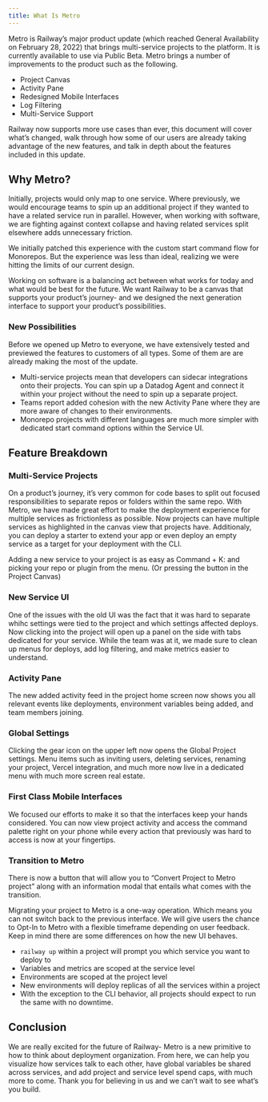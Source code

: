 ```yaml
---
title: What Is Metro
---
```


Metro is Railway’s major product update (which reached General Availability on February 28, 2022) that brings multi-service projects to the platform. It is currently available to use via Public Beta. Metro brings a number of improvements to the product such as the following.

- Project Canvas
- Activity Pane
- Redesigned Mobile Interfaces
- Log Filtering
- Multi-Service Support

Railway now supports more use cases than ever, this document will cover what’s changed, walk through how some of our users are already taking advantage of the new features, and talk in depth about the features included in this update.

## Why Metro?

Initially, projects would only map to one service. Where previously, we would encourage teams to spin up an additional project if they wanted to have a related service run in parallel. However, when working with software, we are fighting against context collapse and having related services split elsewhere adds unnecessary friction.

We initially patched this experience with the custom start command flow for Monorepos. But the experience was less than ideal, realizing we were hitting the limits of our current design.

Working on software is a balancing act between what works for today and what would be best for the future. We want Railway to be a canvas that supports your product’s journey- and we designed the next generation interface to support your product’s possibilities.

### New Possibilities

Before we opened up Metro to everyone, we have extensively tested and previewed the features to customers of all types. Some of them are are already making the most of the update.

- Multi-service projects mean that developers can sidecar integrations onto their projects. You can spin up a Datadog Agent and connect it within your project without the need to spin up a separate project.
- Teams report added cohesion with the new Activity Pane where they are more aware of changes to their environments.
- Monorepo projects with different languages are much more simpler with dedicated start command options within the Service UI.

## Feature Breakdown

### Multi-Service Projects

On a product’s journey, it’s very common for code bases to split out focused responsibilities to separate repos or folders within the same repo. With Metro, we have made great effort to make the deployment experience for multiple services as frictionless as possible. Now projects can have multiple services as highlighted in the canvas view that projects have. Additionaly, you can deploy a starter to extend your app or even deploy an empty service as a target for your deployment with the CLI.

Adding a new service to your project is as easy as Command + K: and picking your repo or plugin from the menu. (Or pressing the button in the Project Canvas)

### New Service UI

One of the issues with the old UI was the fact that it was hard to separate whihc settings were tied to the project and which settings affected deploys. Now clicking into the project will open up a panel on the side with tabs dedicated for your service. While the team was at it, we made sure to clean up menus for deploys, add log filtering, and make metrics easier to understand.

### Activity Pane

The new added activity feed in the project home screen now shows you all relevant events like deployments, environment variables being added, and team members joining.

### Global Settings

Clicking the gear icon on the upper left now opens the Global Project settings. Menu items such as inviting users, deleting services, renaming your project, Vercel integration, and much more now live in a dedicated menu with much more screen real estate.

### First Class Mobile Interfaces

We focused our efforts to make it so that the interfaces keep your hands considered. You can now view project activity and access the command palette right on your phone while every action that previously was hard to access is now at your fingertips.

### Transition to Metro

There is now a button that will allow you to “Convert Project to Metro project” along with an information modal that entails what comes with the transition.

Migrating your project to Metro is a one-way operation. Which means you can not switch back to the previous interface. We will give users the chance to Opt-In to Metro with a flexible timeframe depending on user feedback. Keep in mind there are some differences on how the new UI behaves.

- `railway up` within a project will prompt you which service you want to deploy to
- Variables and metrics are scoped at the service level
- Environments are scoped at the project level
- New environments will deploy replicas of all the services within a project
- With the exception to the CLI behavior, all projects should expect to run the same with no downtime.

## Conclusion

We are really excited for the future of Railway- Metro is a new primitive to how to think about deployment organization. From here, we can help you visualize how services talk to each other, have global variables be shared across services, and add project and service level spend caps, with much more to come. Thank you for believing in us and we can’t wait to see what’s you build.
